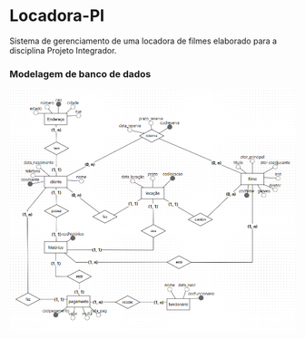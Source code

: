 # Locadora-PI
Sistema de gerenciamento de uma locadora de filmes elaborado para a disciplina Projeto Integrador.

### Modelagem de banco de dados
<img src="imagens/modelo conceitual.png">
